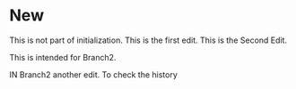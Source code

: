 # New

This is not part of initialization. This is the first edit.
This is the Second Edit.

This is intended for Branch2.

IN Branch2 another edit. To check the history
